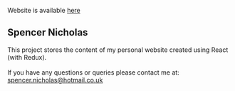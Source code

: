 Website is available [here](https://spencernicholas.github.io/me/)

## Spencer Nicholas

This project stores the content of my personal website created using React (with Redux). <br><br>
If you have any questions or queries please contact me at: spencer.nicholas@hotmail.co.uk


